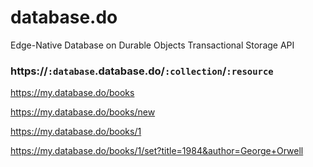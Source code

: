 # database.do
Edge-Native Database on Durable Objects Transactional Storage API

### https://`:database`.database.do/`:collection`/`:resource`

<https://my.database.do/books>


<https://my.database.do/books/new>

<https://my.database.do/books/1>

<https://my.database.do/books/1/set?title=1984&author=George+Orwell>
